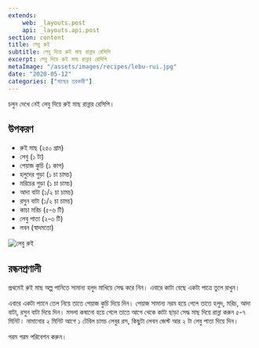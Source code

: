 ```yaml
---
extends:
    web: _layouts.post
    api: _layouts.api.post
section: content
title: লেবু রুই
subtitle: লেবু দিয়ে রুই মাছ রান্নার রেসিপি
excerpt: লেবু দিয়ে রুই মাছ রান্নার রেসিপি
metaImage: "/assets/images/recipes/lebu-rui.jpg"
date: "2020-05-12"
categories: ["মাছের তরকারী"]
---
```


চলুন দেখে নেই লেবু দিয়ে রুই মাছ রান্নার রেসিপি।

## উপকরণ

- রুই মাছ (২৫০ গ্রাম)
- লেবু (১ টা)
- পেয়াজ কুচি (১ কাপ)
- হলুদের গুড়া (১ চা চামচ)
- মরিচের গুড়া (১ চা চামচ)
- আদা বাটা (১/২ চা চামচ)
- রসুন বাটা (১/২ চা চামচ)
- কাচা মরিচ (৫-৬ টি)
- লেবু পাতা (২-৩ টি)
- লবন (স্বাদমতো)

![লেবু রুই](/assets/images/recipes/lebu-rui.jpg)

## রন্ধনপ্রণালী

প্রথমেই রুই মাছ অল্প পানিতে সামান্য হলুদ মাখিয়ে সেদ্ধ করে নিন। এবারে কাটা বেছে একটা পাত্রে তুলে রাখুন।

এবারে একটা প্যানে তেল নিয়ে তাতে পেয়াজ কুচি দিয়ে দিন। পেয়াজ সামান্য নরম হয়ে গেলে তাতে হলুদ, মরিচ, আদা
বাটা, রসুন বাটা দিয়ে দিন। মসলা কষানো হয়ে গেলে তাতে আগে থেকে কাটা ছাড়া সেদ্ধ মাছ দিয়ে রান্না করুন ৫-৭
মিনিট। নামানোর ২ মিনিট আগে ১ টেবিল চামচ লেবুর রস, কিছুটা লেবন জেস্ট আর ২ টা লেবু পাতা দিয়ে দিন।

গরম গরম পরিবেশন করুন।
